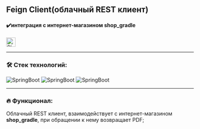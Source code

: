 ## Feign Client(облачный REST клиент)
#### ️✔️интеграция с интернет-магазином shop_gradle
<a href="https://github.com/EvgenySaenko/shop_gradle" target="_blank">
  <img src="https://img.shields.io/badge/ShopGradle-FF3300" height="25" alt="ShopGradle" />
</a>

---

### 🛠️ Стек технологий:

![SpringBoot](https://img.shields.io/badge/SpringBootWeb-66FF00)
![SpringBoot](https://img.shields.io/badge/JAVA-0000FF)
![SpringBoot](https://img.shields.io/badge/Lombok-000033)

---

### 🔥 Функционал:

Облачный REST клиент, взаимодействует с интернет-магазином __shop_gradle__, 
при обращении к нему возвращает PDF;